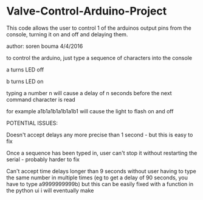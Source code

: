# Valve-Control-Arduino-Project

 This code allows the user to control 1 of the arduinos output pins from the console, turning it on and off
 and delaying them.
 
 author: soren bouma 4/4/2016
 
 to control the arduino, just type a sequence of characters into the console
 
 a turns LED off
 
 b turns LED on
 
 typing a number n will cause a delay of n seconds before the next command character is read
 
 for example a1b1a1b1a1b1a1b1 will cause the light to flash on and off
 
 
 POTENTIAL ISSUES:
 
 Doesn't accept delays any more precise than 1 second - but this is easy to fix
 
 Once a sequence has been typed in, user can't stop it without restarting the serial - probably harder to fix
 
 Can't accept time delays longer than 9 seconds without user having to type the same number in multiple times
 (eg to get a delay of 90 seconds, you have to type a9999999999b) but this can be easily 
 fixed with a function in the python ui i will eventually make
